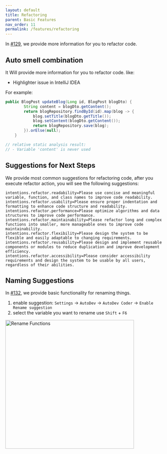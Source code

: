 ```yaml
---
layout: default
title: Refactoring
parent: Basic Features
nav_order: 11
permalink: /features/refactoring
---
```


In [#129](https://github.com/unit-mesh/auto-dev/issues/129), we provide more information for you to refactor code.

## Auto smell combination

It Will provide more information for you to refactor code. like:

- Highlighter issue in IntelliJ IDEA

For example:

```java
public BlogPost updateBlog(Long id, BlogPost blogDto) {
        String content = blogDto.getContent();
        return blogRepository.findById(id).map(blog -> {
            blog.setTitle(blogDto.getTitle());
            blog.setContent(blogDto.getContent());
            return blogRepository.save(blog);
        }).orElse(null);
    }

// relative static analysis result:
// - Variable 'content' is never used
```

## Suggestions for Next Steps

We provide most common suggestions for refactoring code, after you execute refactor action, you will see the following suggestions:

```
intentions.refactor.readability=Please use concise and meaningful variable, function, and class names to improve code readability.
intentions.refactor.usability=Please ensure proper indentation and formatting to enhance code structure and readability.
intentions.refactor.performance=Please optimize algorithms and data structures to improve code performance.
intentions.refactor.maintainability=Please refactor long and complex functions into smaller, more manageable ones to improve code maintainability.
intentions.refactor.flexibility=Please design the system to be flexible and easily adaptable to changing requirements.
intentions.refactor.reusability=Please design and implement reusable components or modules to reduce duplication and improve development efficiency.
intentions.refactor.accessibility=Please consider accessibility requirements and design the system to be usable by all users, regardless of their abilities.
```

## Naming Suggestions

In [#132](https://github.com/unit-mesh/auto-dev/issues/132), we provide basic functionality for renaming things.

1. enable suggestion: `Settings` -> `AutoDev` -> `AutoDev Coder` -> `Enable Rename suggestion`
2. select the variable you want to rename use `Shift` + `F6`

<img src="https://unitmesh.cc/auto-dev/autodev-rename.png" alt="Rename Functions" width="400px"/>
